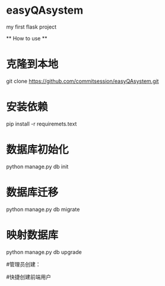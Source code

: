 # easyQAsystem
my first flask project

** How to use **

# 克隆到本地
git clone https://github.com/commitsession/easyQAsystem.git

# 安装依赖
pip install -r requiremets.text

# 数据库初始化
python manage.py db init

# 数据库迁移
python manage.py db migrate

# 映射数据库
python manage.py db upgrade

#管理员创建：

#快捷创建前端用户
